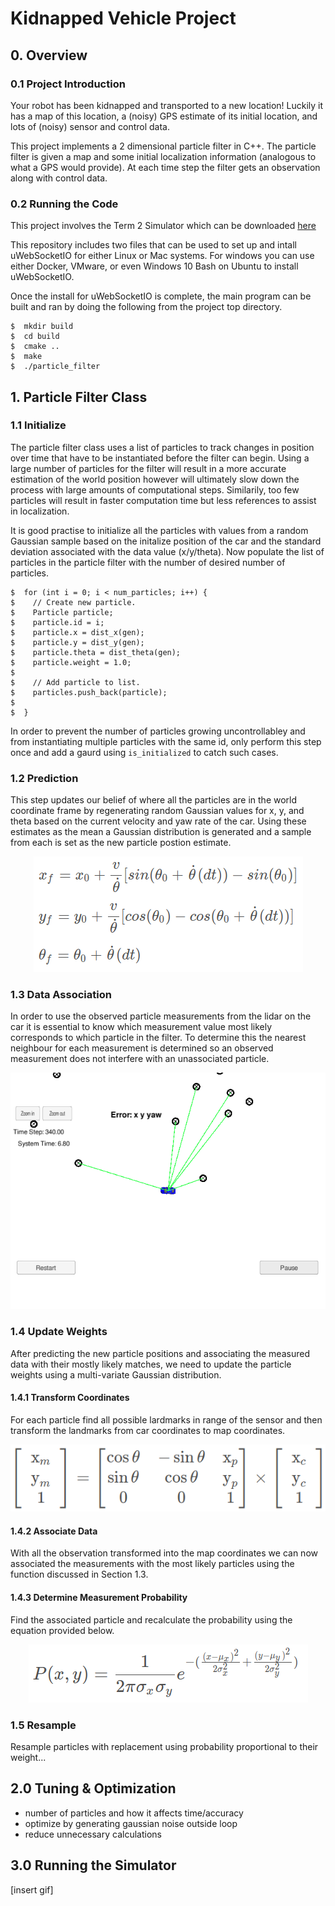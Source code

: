 # Kidnapped Vehicle Project

## 0. Overview

### 0.1 Project Introduction
Your robot has been kidnapped and transported to a new location! Luckily it has a map of this location, a (noisy) GPS estimate of its initial location, and lots of (noisy) sensor and control data.

This project implements a 2 dimensional particle filter in C++. The particle filter is given a map and some initial localization information (analogous to what a GPS would provide). At each time step the filter gets an observation along with control data. 

### 0.2 Running the Code
This project involves the Term 2 Simulator which can be downloaded [here](https://github.com/udacity/self-driving-car-sim/releases)

This repository includes two files that can be used to set up and intall uWebSocketIO for either Linux or Mac systems. For windows you can use either Docker, VMware, or even Windows 10 Bash on Ubuntu to install uWebSocketIO.

Once the install for uWebSocketIO is complete, the main program can be built and ran by doing the following from the project top directory.

    $  mkdir build
    $  cd build
    $  cmake ..
    $  make
    $  ./particle_filter

## 1. Particle Filter Class

### 1.1 Initialize
The particle filter class uses a list of particles to track changes in position over time that have to be instantiated before the filter can begin. Using a large number of particles for the filter will result in a more accurate estimation of the world position however will ultimately slow down the process with large amounts of computational steps. Similarily, too few particles will result in faster computation time but less references to assist in localization. 

It is good practise to initialize all the particles with values from a random Gaussian sample based on the initalize position of the car and the standard deviation associated with the data value (x/y/theta). Now populate the list of particles in the particle filter with the number of desired number of particles.

    $  for (int i = 0; i < num_particles; i++) {
    $    // Create new particle.
    $    Particle particle;
    $    particle.id = i;
    $    particle.x = dist_x(gen);
    $    particle.y = dist_y(gen);
    $    particle.theta = dist_theta(gen);
    $    particle.weight = 1.0;
    $
    $    // Add particle to list.
    $    particles.push_back(particle);
    $
    $  }

In order to prevent the number of particles growing uncontrollabley and from instantiating multiple particles with the same id, only perform this step once and add a gaurd using `is_initialized` to catch such cases. 

### 1.2 Prediction
This step updates our belief of where all the particles are in the world coordinate frame by regenerating random Gaussian values for x, y, and theta based on the current velocity and yaw rate of the car. Using these estimates as the mean a Gaussian distribution is generated and a sample from each is set as the new particle postion estimate.

<p align="center">
 <img src="./res/prediction_formula.png">
</p>

### 1.3 Data Association
In order to use the observed particle measurements from the lidar on the car it is essential to know which measurement value most likely corresponds to which particle in the filter. To determine this the nearest neighbour for each measurement is determined so an observed measurement does not interfere with an unassociated particle.

<p align="center">
 <img src="./res/association.png">
</p>

### 1.4 Update Weights
After predicting the new particle positions and associating the measured data with their mostly likely matches, we need to update the particle weights using a multi-variate Gaussian distribution. 

#### 1.4.1 Transform Coordinates
For each particle find all possible lardmarks in range of the sensor and then transform the landmarks from car coordinates to map coordinates.

<p align="center">
 <img src="./res/transform_matrix.png">
</p>

#### 1.4.2 Associate Data
With all the observation transformed into the map coordinates we can now associated the measurements with the most likely particles using the function discussed in Section 1.3.

#### 1.4.3 Determine Measurement Probability
Find the associated particle and recalculate the probability using the equation provided below.

<p align="center">
 <img src="./res/particle_weight.png">
</p>

### 1.5 Resample
Resample particles with replacement using probability proportional to their weight...

## 2.0 Tuning & Optimization
- number of particles and how it affects time/accuracy
- optimize by generating gaussian noise outside loop
- reduce unnecessary calculations

## 3.0 Running the Simulator
[insert gif]




